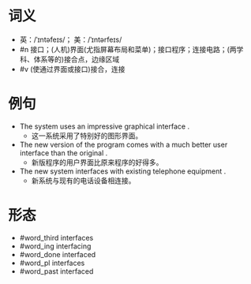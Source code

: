 # 词义
- 英：/ˈɪntəfeɪs/； 美：/ˈɪntərfeɪs/
- #n 接口；(人机)界面(尤指屏幕布局和菜单)；接口程序；连接电路；(两学科、体系等的)接合点，边缘区域
- #v (使通过界面或接口)接合，连接
# 例句
- The system uses an impressive graphical interface .
	- 这一系统采用了特别好的图形界面。
- The new version of the program comes with a much better user interface than the original .
	- 新版程序的用户界面比原来程序的好得多。
- The new system interfaces with existing telephone equipment .
	- 新系统与现有的电话设备相连接。
# 形态
- #word_third interfaces
- #word_ing interfacing
- #word_done interfaced
- #word_pl interfaces
- #word_past interfaced
